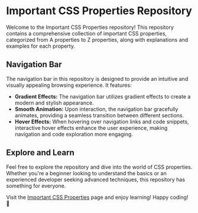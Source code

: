 # Important CSS Properties Repository

Welcome to the Important CSS Properties repository! This repository contains a comprehensive collection of important CSS properties, categorized from A properties to Z properties, along with explanations and examples for each property.

## Navigation Bar

The navigation bar in this repository is designed to provide an intuitive and visually appealing browsing experience. It features:

- **Gradient Effects:** The navigation bar utilizes gradient effects to create a modern and stylish appearance.
- **Smooth Animation:** Upon interaction, the navigation bar gracefully animates, providing a seamless transition between different sections.
- **Hover Effects:** When hovering over navigation links and code snippets, interactive hover effects enhance the user experience, making navigation and code exploration more engaging.

## Explore and Learn

Feel free to explore the repository and dive into the world of CSS properties. Whether you're a beginner looking to understand the basics or an experienced developer seeking advanced techniques, this repository has something for everyone.

Visit the [Important CSS Properties]((https://sivamshorahiya.github.io/css-a-to-z-properties/)https://sivamshorahiya.github.io/css-a-to-z-properties/) page and enjoy learning! Happy coding! 🚀

